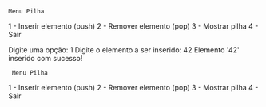     Menu Pilha 
1 - Inserir elemento (push)
2 - Remover elemento (pop)
3 - Mostrar pilha
4 - Sair

Digite uma opção: 1
Digite o elemento a ser inserido: 42
Elemento '42' inserido com sucesso!

     Menu Pilha 
1 - Inserir elemento (push)
2 - Remover elemento (pop)
3 - Mostrar pilha
4 - Sair


